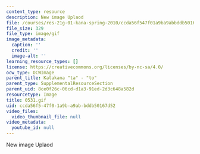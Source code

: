 ```yaml
---
content_type: resource
description: New image Uplaod
file: /courses/res-21g-01-kana-spring-2010/ccda56f547f01a9ba9abbddb50167d52_0531.gif
file_size: 329
file_type: image/gif
image_metadata:
  caption: ''
  credit: ''
  image-alt: ''
learning_resource_types: []
license: https://creativecommons.org/licenses/by-nc-sa/4.0/
ocw_type: OCWImage
parent_title: Katakana "ta" - "to"
parent_type: SupplementalResourceSection
parent_uid: 8ce0f26c-06cd-d1a3-91ed-2d3c648a582d
resourcetype: Image
title: 0531.gif
uid: ccda56f5-47f0-1a9b-a9ab-bddb50167d52
video_files:
  video_thumbnail_file: null
video_metadata:
  youtube_id: null
---
```

New image Uplaod